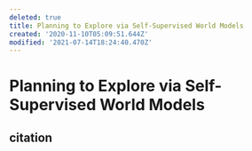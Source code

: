 ```yaml
---
deleted: true
title: Planning to Explore via Self-Supervised World Models
created: '2020-11-10T05:09:51.644Z'
modified: '2021-07-14T18:24:40.470Z'
---
```


# Planning to Explore via Self-Supervised World Models

## citation

```

```
